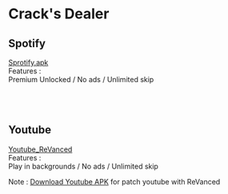 # Crack's Dealer


## Spotify 

[Sprotify.apk](https://spoti.plus/)
<br>
Features :
<br>
Premium Unlocked / No ads / Unlimited skip 
<br></br><br></br>

## Youtube


[Youtube_ReVanced](https://github.com/ReVanced/revanced-documentation)
<br>
Features :
<br>
Play in backgrounds / No ads / Unlimited skip 

Note : [Download Youtube APK](https://www.apkmirror.com/apk/google-inc/youtube/youtube-18-19-35-release/youtube-18-19-35-android-apk-download/) for patch youtube with ReVanced 
